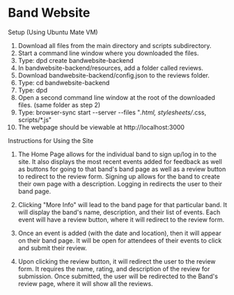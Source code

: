 # Band Website
Setup (Using Ubuntu Mate VM)
1. Download all files from the main directory and scripts subdirectory.
2. Start a command line window where you downloaded the files.
3. Type: dpd create bandwebsite-backend
4. In bandwebsite-backend/resources, add a folder called reviews.
5. Download bandwebsite-backend/config.json to the reviews folder.
6. Type: cd bandwebsite-backend
7. Type: dpd
8. Open a second command line window at the root of the downloaded files. (same folder as step 2)
9. Type: browser-sync start --server --files "*.html, stylesheets/*.css, scripts/*.js"
10. The webpage should be viewable at http://localhost:3000

Instructions for Using the Site
1. The Home Page allows for the individual band to sign up/log in to the site. It also displays the most recent events added for feedback as well as buttons for going to that band's band page as well as a review button to redirect to the review form. Signing up allows for the band to create their own page with a description. Logging in redirects the user to their band page.

2. Clicking "More Info" will lead to the band page for that particular band. It will display the band's name, description, and their list of events. Each event will have a review button, where it will redirect to the review form.

3. Once an event is added (with the date and location), then it will appear on their band page. It will be open for attendees of their events to click and submit their review.

4. Upon clicking the review button, it will redirect the user to the review form. It requires the name, rating, and description of the review for submission. Once submitted, the user will be redirected to the Band's review page, where it will show all the reviews.



